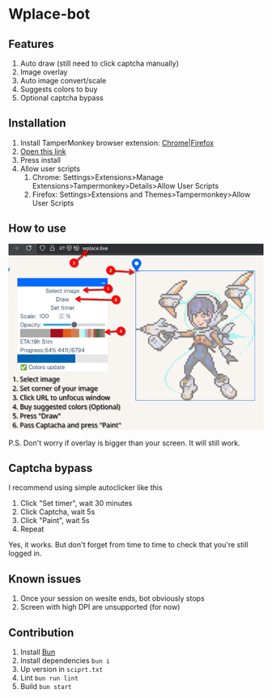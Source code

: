 # Wplace-bot

## Features

1. Auto draw (still need to click captcha manually)
2. Image overlay
3. Auto image convert/scale
4. Suggests colors to buy
5. Optional captcha bypass

## Installation

1. Install TamperMonkey browser extension: [Chrome](https://chromewebstore.google.com/detail/tampermonkey/dhdgffkkebhmkfjojejmpbldmpobfkfo?hl=en)|[Firefox](https://addons.mozilla.org/en-US/firefox/addon/tampermonkey/)
2. [Open this link](https://github.com/SoundOfTheSky/wplace-bot/raw/refs/heads/main/dist.user.js)
3. Press install
4. Allow user scripts
   1. Chrome: Settings>Extensions>Manage Extensions>Tampermonkey>Details>Allow User Scripts
   2. Firefox: Settings>Extensions and Themes>Tampermonkey>Allow User Scripts

## How to use

![Instruction1](https://github.com/SoundOfTheSky/wplace-bot/raw/refs/heads/main/Instruction.png)

P.S. Don't worry if overlay is bigger than your screen. It will still work.

## Captcha bypass

I recommend using simple autoclicker like this

1. Click "Set timer", wait 30 minutes
2. Click Captcha, wait 5s
3. Click "Paint", wait 5s
4. Repeat

Yes, it works. But don't forget from time to time to check that you're still logged in.

## Known issues

1. Once your session on wesite ends, bot obviously stops
2. Screen with high DPI are unsupported (for now)

## Contribution

1. Install [Bun](https://bun.sh/)
2. Install dependencies `bun i`
3. Up version in `sciprt.txt`
4. Lint `bun run lint`
5. Build `bun start`
